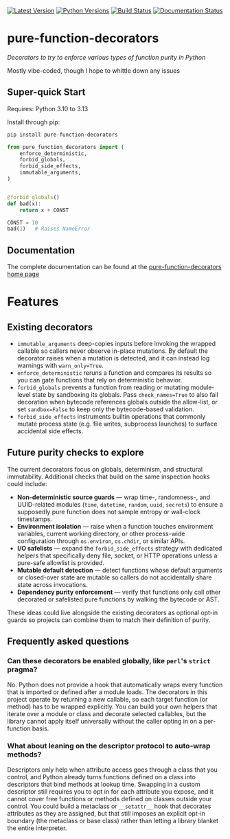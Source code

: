 [![Latest Version](https://img.shields.io/pypi/v/pure-function-decorators?label=pypi-version&logo=python&style=plastic)](https://pypi.org/project/pure-function-decorators/)
[![Python Versions](https://img.shields.io/python/required-version-toml?tomlFilePath=https%3A%2F%2Fraw.githubusercontent.com%2Fjlmcgraw%2Fpure-function-decorators%2Fmain%2Fpyproject.toml&style=plastic&logo=python&label=python-versions)](https://www.python.org/)
[![Build Status](https://github.com/jlmcgraw/pure-function-decorators/actions/workflows/main.yml/badge.svg)](https://github.com/jlmcgraw/pure-function-decorators/actions/workflows/main.yml)
[![Documentation Status](https://github.com/jlmcgraw/pure-function-decorators/actions/workflows/docs.yml/badge.svg)](https://jlmcgraw.github.io/pure-function-decorators/)

# pure-function-decorators

_Decorators to try to enforce various types of function purity in Python_

Mostly vibe-coded, though I hope to whittle down any issues 

## Super-quick Start

Requires: Python 3.10 to 3.13

Install through pip:

```bash
pip install pure-function-decorators
```

```python
from pure_function_decorators import (
    enforce_deterministic,
    forbid_globals,
    forbid_side_effects,
    immutable_arguments,
)


@forbid_globals()
def bad(x):
    return x + CONST

CONST = 10
bad(1)   # Raises NameError
```

## Documentation

The complete documentation can be found at the
[pure-function-decorators home page](https://jlmcgraw.github.io/pure-function-decorators)

# Features

## Existing decorators

- `immutable_arguments` deep-copies inputs before invoking the wrapped callable so callers never observe in-place mutations. By default the decorator raises when a mutation is detected, and it can instead log warnings with `warn_only=True`.
- `enforce_deterministic` reruns a function and compares its results so you can gate functions that rely on deterministic behavior.
- `forbid_globals` prevents a function from reading or mutating module-level state by sandboxing its globals. Pass
  `check_names=True` to also fail decoration when bytecode references globals outside the allow-list, or set
  `sandbox=False` to keep only the bytecode-based validation.
- `forbid_side_effects` instruments builtin operations that commonly mutate process state (e.g. file writes, subprocess launches) to surface accidental side effects.

## Future purity checks to explore

The current decorators focus on globals, determinism, and structural immutability. Additional checks that build on the same inspection hooks could include:

- **Non-deterministic source guards** &mdash; wrap time-, randomness-, and UUID-related modules (`time`, `datetime`, `random`, `uuid`, `secrets`) to ensure a supposedly pure function does not sample entropy or wall-clock timestamps.
- **Environment isolation** &mdash; raise when a function touches environment variables, current working directory, or other process-wide configuration through `os.environ`, `os.chdir`, or similar APIs.
- **I/O safelists** &mdash; expand the `forbid_side_effects` strategy with dedicated helpers that specifically deny file, socket, or HTTP operations unless a pure-safe allowlist is provided.
- **Mutable default detection** &mdash; detect functions whose default arguments or closed-over state are mutable so callers do not accidentally share state across invocations.
- **Dependency purity enforcement** &mdash; verify that functions only call other decorated or safelisted pure functions by walking the bytecode or AST.

These ideas could live alongside the existing decorators as optional opt-in guards so projects can combine them to match their definition of purity.

## Frequently asked questions

### Can these decorators be enabled globally, like `perl`'s `strict` pragma?

No. Python does not provide a hook that automatically wraps every function that is imported or defined after a module loads. The decorators in this project operate by returning a new callable, so each target function (or method) has to be wrapped explicitly. You can build your own helpers that iterate over a module or class and decorate selected callables, but the library cannot apply itself universally without the caller opting in on a per-function basis.

### What about leaning on the descriptor protocol to auto-wrap methods?

Descriptors only help when attribute access goes through a class that you control, and Python already turns functions defined on a class into descriptors that bind methods at lookup time. Swapping in a custom descriptor still requires you to opt in for each attribute you expose, and it cannot cover free functions or methods defined on classes outside your control. You could build a metaclass or `__setattr__` hook that decorates attributes as they are assigned, but that still imposes an explicit opt-in boundary (the metaclass or base class) rather than letting a library blanket the entire interpreter.
